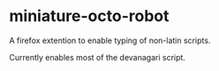 miniature-octo-robot
=====================
A firefox extention to enable typing of non-latin scripts. 

Currently enables most of the devanagari script. 